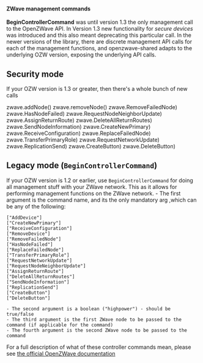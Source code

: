 #### ZWave management commands

**BeginControllerCommand** was until version 1.3 the only management call to the
OpenZWave API. In Version 1.3 new functionality for *secure devices* was introduced
and this also meant deprecating this particular call. In the newer versions of
the library, there are discrete management API calls for each of the management
functions, and openzwave-shared adapts to the underlying OZW version, exposing
the underlying API calls.

## Security mode
If your OZW version is 1.3 or greater, then there's a whole bunch of new calls

  zwave.addNode()
  zwave.removeNode()
  zwave.RemoveFailedNode)
  zwave.HasNodeFailed)
  zwave.RequestNodeNeighborUpdate)
  zwave.AssignReturnRoute)
  zwave.DeleteAllReturnRoutes)
  zwave.SendNodeInformation)
  zwave.CreateNewPrimary)
  zwave.ReceiveConfiguration)
  zwave.ReplaceFailedNode)
  zwave.TransferPrimaryRole)
  zwave.RequestNetworkUpdate)
  zwave.ReplicationSend)
  zwave.CreateButton)
  zwave.DeleteButton)


## Legacy mode (`BeginControllerCommand`)
If your OZW version is 1.2 or earlier, use `BeginControllerCommand` for doing
all management stuff with your ZWave network. This
as it allows for performing management functions on the ZWave network.
    - The first argument is the command name, and its the only mandatory arg ,which can be any of the following:

```
["AddDevice"]
["CreateNewPrimary"]
["ReceiveConfiguration"]
["RemoveDevice"]
["RemoveFailedNode"]
["HasNodeFailed"]
["ReplaceFailedNode"]
["TransferPrimaryRole"]
["RequestNetworkUpdate"]
["RequestNodeNeighborUpdate"]
["AssignReturnRoute"]
["DeleteAllReturnRoutes"]
["SendNodeInformation"]
["ReplicationSend"]
["CreateButton"]
["DeleteButton"]
```


    - The second argument is a boolean ("highpower") - should be true/false
    - The third argument is the first ZWave node to be passed to the command (if applicable for the command)
    - The fourth argument is the second ZWave node to be passed to the command

For a full description of what of these controller commands mean, please see
[the official OpenZWave documentation](http://www.openzwave.com/dev/classOpenZWave_1_1Driver.html#ac1a7f80c64bd9e5147be468b7b5a40d9)
